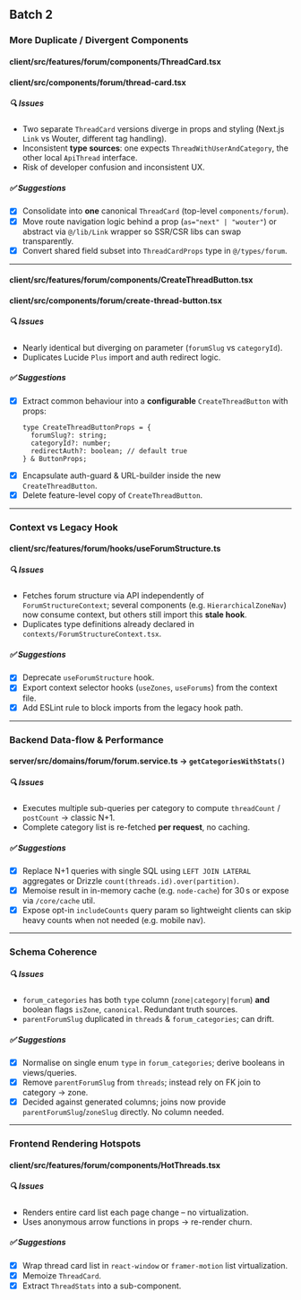 ## Batch 2

### More Duplicate / Divergent Components

#### client/src/features/forum/components/ThreadCard.tsx  
#### client/src/components/forum/thread-card.tsx

##### 🔍 Issues
- Two separate `ThreadCard` versions diverge in props and styling (Next.js `Link` vs Wouter, different tag handling).
- Inconsistent **type sources**: one expects `ThreadWithUserAndCategory`, the other local `ApiThread` interface.
- Risk of developer confusion and inconsistent UX.

##### ✅ Suggestions
- [x] Consolidate into **one** canonical `ThreadCard` (top-level `components/forum`).
- [x] Move route navigation logic behind a prop (`as="next" | "wouter"`) or abstract via `@/lib/Link` wrapper so SSR/CSR libs can swap transparently.
- [x] Convert shared field subset into `ThreadCardProps` type in `@/types/forum`.

---

#### client/src/features/forum/components/CreateThreadButton.tsx  
#### client/src/components/forum/create-thread-button.tsx

##### 🔍 Issues
- Nearly identical but diverging on parameter (`forumSlug` vs `categoryId`).
- Duplicates Lucide `Plus` import and auth redirect logic.

##### ✅ Suggestions
- [x] Extract common behaviour into a **configurable** `CreateThreadButton` with props:
  ```tsx
  type CreateThreadButtonProps = {
    forumSlug?: string;
    categoryId?: number;
    redirectAuth?: boolean; // default true
  } & ButtonProps;
  ```
- [x] Encapsulate auth-guard & URL-builder inside the new `CreateThreadButton`.
- [x] Delete feature-level copy of `CreateThreadButton`.

---

### Context vs Legacy Hook

#### client/src/features/forum/hooks/useForumStructure.ts

##### 🔍 Issues
- Fetches forum structure via API independently of `ForumStructureContext`; several components (e.g. `HierarchicalZoneNav`) now consume context, but others still import this **stale hook**.
- Duplicates type definitions already declared in `contexts/ForumStructureContext.tsx`.

##### ✅ Suggestions
- [x] Deprecate `useForumStructure` hook.
- [x] Export context selector hooks (`useZones`, `useForums`) from the context file.
- [x] Add ESLint rule to block imports from the legacy hook path.

---

### Backend Data-flow & Performance

#### server/src/domains/forum/forum.service.ts → `getCategoriesWithStats()`

##### 🔍 Issues
- Executes multiple sub-queries per category to compute `threadCount` / `postCount` → classic N+1.
- Complete category list is re-fetched **per request**, no caching.

##### ✅ Suggestions
- [x] Replace N+1 queries with single SQL using `LEFT JOIN LATERAL` aggregates or Drizzle `count(threads.id).over(partition)`.
- [x] Memoise result in in-memory cache (e.g. `node-cache`) for 30 s or expose via `/core/cache` util.
- [x] Expose opt-in `includeCounts` query param so lightweight clients can skip heavy counts when not needed (e.g. mobile nav).

---

### Schema Coherence

##### 🔍 Issues
- `forum_categories` has both `type` column (`zone|category|forum`) **and** boolean flags `isZone`, `canonical`. Redundant truth sources.
- `parentForumSlug` duplicated in `threads` & `forum_categories`; can drift.

##### ✅ Suggestions
- [x] Normalise on single enum `type` in `forum_categories`; derive booleans in views/queries.
- [x] Remove `parentForumSlug` from `threads`; instead rely on FK join to category → zone.
- [x] Decided against generated columns; joins now provide `parentForumSlug`/`zoneSlug` directly. No column needed.

---

### Frontend Rendering Hotspots

#### client/src/features/forum/components/HotThreads.tsx

##### 🔍 Issues
- Renders entire card list each page change – no virtualization.
- Uses anonymous arrow functions in props → re-render churn.

##### ✅ Suggestions
- [x] Wrap thread card list in `react-window` or `framer-motion` list virtualization.
- [x] Memoize `ThreadCard`.
- [x] Extract `ThreadStats` into a sub-component.
